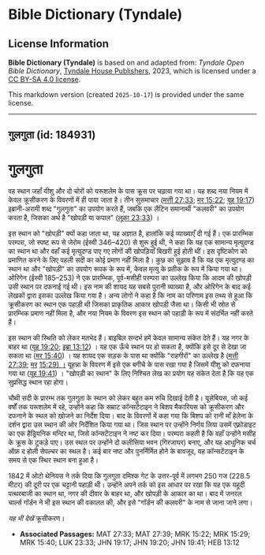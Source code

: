 # Bible Dictionary (Tyndale)

## License Information

**Bible Dictionary (Tyndale)** is based on and adapted from: _Tyndale Open Bible Dictionary_, [Tyndale House Publishers](https://tyndaleopenresources.com/), 2023, which is licensed under a [CC BY-SA 4.0 license](https://creativecommons.org/licenses/by-sa/4.0/legalcode.en).

This markdown version (created `2025-10-17`) is provided under the same license.



--------------------------------

## गुलगुता (id: 184931)

गुलगुता
=======

वह स्थान जहाँ यीशु और दो चोरों को यरूशलेम के पास क्रूस पर चढ़ाया गया था। यह शब्द नया नियम में केवल क्रूसीकरण के विवरणों में ही पाया जाता है। तीन सुसमाचार ([मत्ती 27:33](https://ref.ly/Matt27:33); [मर 15:22](https://ref.ly/Mark15:22); [यूह 19:17](https://ref.ly/John19:17)) इब्रानी\-अरामी शब्द "गुलगुता" का उपयोग करते हैं, जबकि एक लैटिन समानार्थी "कलवरी" का उपयोग करता है, जिसका अर्थ है "खोपड़ी या कपाल" ([लूका 23:33](https://ref.ly/Luke23:33)) ।

इस स्थान को "खोपड़ी" क्यों कहा जाता था, यह अज्ञात है, हालांकि कई व्याख्याएँ दी गई हैं। एक प्रारम्भिक परम्परा, जो स्पष्ट रूप से जेरोम (ईस्वी 346–420\) से शुरू हुई थी, ने कहा कि यह एक सामान्य मृत्युदण्ड का स्थान था और वहाँ कई मृत्युदण्ड पाए गए लोगों की खोपड़ियाँ बिखरी हुई होती थीं। इस दृष्टिकोण को प्रमाणित करने के लिए पहली सदी का कोई प्रमाण नहीं मिला है। कुछ का सुझाव है कि यह एक मृत्युदण्ड का स्थान था और "खोपड़ी" का उपयोग रूपक के रूप में, केवल मृत्यु के प्रतीक के रूप में किया गया था। ओरिगेन (ईस्वी 185–253\) ने एक प्रारम्भिक, पूर्व\-मसीही परम्परा का उल्लेख किया कि आदम की खोपड़ी उसी स्थान पर दफनाई गई थी। इस नाम की शायद यह सबसे पुरानी व्याख्या है, और ओरिगेन के बाद कई लेखकों द्वारा इसका उल्लेख किया गया है। अन्य लोगों ने कहा है कि नाम का परिणाम इस तथ्य से हुआ कि क्रूसीकरण का स्थान एक पहाड़ी थी जिसका प्राकृतिक आकार खोपड़ी जैसा था। किसी भी स्रोत से प्रारम्भिक प्रमाण नहीं मिला है, और नया नियम के विवरण इस स्थान को पहाड़ी के रूप में संदर्भित नहीं करते हैं।

इस स्थान की स्थिति को लेकर मतभेद हैं। बाइबिल सन्दर्भ हमें केवल सामान्य संकेत देते हैं। यह नगर के बाहर था ([यूह 19:20](https://ref.ly/John19:20); [इब्रा 13:12](https://ref.ly/Heb13:12)) । यह एक ऊँचे स्थान पर हो सकता है, क्योंकि इसे दूर से देखा जा सकता था ([मर 15:40](https://ref.ly/Mark15:40)) । यह शायद एक सड़क के पास था क्योंकि "राहगीरों" का उल्लेख है ([मत्ती 27:39](https://ref.ly/Matt27:39); [मर](https://ref.ly/Mark15:29) [15:29](https://ref.ly/Mark15:29)[) ।](https://ref.ly/Mark15:29) यूहन्ना के विवरण में इसे एक बगीचे के पास रखा गया है जिसमें यीशु को दफनाया गया था ([यूह 19:41](https://ref.ly/John19:41)) । "खोपड़ी का स्थान" के लिए निश्चित लेख का प्रयोग यह संकेत देता है कि यह एक सुप्रसिद्ध स्थान रहा होगा।

चौथी सदी के प्रारम्भ तक गुलगुता के स्थान को लेकर बहुत कम रुचि दिखाई देती है। यूसेबियस, जो कई वर्षों तक यरूशलेम में रहे, उन्होंने कहा कि सम्राट कॉन्सटेंटाइन ने बिशप मैकारियस को क्रूसीकरण और दफनाने के स्थल को खोजने का निर्देश दिया। बाद के विवरणों में कहा गया कि बिशप को रानी माँ हेलेना के दर्शन द्वारा उस स्थान की ओर निर्देशित किया गया था। जिस स्थान पर उन्होंने निर्णय लिया उसमें एफ़्रोडाइट का एक हैड्रियनिक मन्दिर था, जिसे कॉन्सटेंटाइन ने नष्ट कर दिया। परम्परा कहती है कि वहाँ उन्होंने मसीह के क्रूस के टुकड़े पाए। उस स्थल पर उन्होंने दो कलीसिया भवन (गिरजाघर) बनाए, और यह आधुनिक चर्च ऑफ़ द होली सेपल्चर का स्थल है। कई बार नष्ट और पुनर्निर्मित होने के बावजूद, यह कॉन्सटेंटाइन के समय से एक स्थिर स्थान बना हुआ है।

1842 में ओटो थेनियस ने तर्क दिया कि गुलगुता दमिश्क गेट के उत्तर\-पूर्व में लगभग 250 गज (228\.5 मीटर) की दूरी पर एक चट्टानी पहाड़ी थी। उन्होंने अपने तर्क को इस आधार पर रखा कि यह एक यहूदी पत्थरबाजी का स्थान था, नगर की दीवार के बाहर था, और खोपड़ी के आकार का था। बाद में जनरल चार्ल्स गॉर्डन ने भी इस स्थान की वकालत की, और इसे "गॉर्डन की कलवरी" के नाम से जाना जाने लगा।

*यह भी देखें* क्रूसीकरण।

* **Associated Passages:** MAT 27:33; MAT 27:39; MRK 15:22; MRK 15:29; MRK 15:40; LUK 23:33; JHN 19:17; JHN 19:20; JHN 19:41; HEB 13:12


